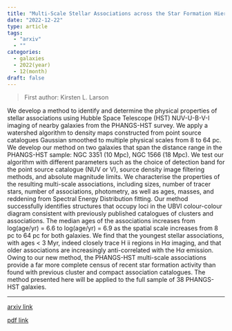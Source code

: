 ```yaml
---
title: "Multi-Scale Stellar Associations across the Star Formation Hierarchy in PHANGS-HST Nearby Galaxies: Methodology and Properties"
date: "2022-12-22"
type: article
tags:
  - "arxiv"
  - ""
categories:
  - galaxies
  - 2022(year)
  - 12(month)
draft: false
---
```


> First author: Kirsten L. Larson

 We develop a method to identify and determine the physical properties of
stellar associations using Hubble Space Telescope (HST) NUV-U-B-V-I imaging of
nearby galaxies from the PHANGS-HST survey. We apply a watershed algorithm to
density maps constructed from point source catalogues Gaussian smoothed to
multiple physical scales from 8 to 64 pc. We develop our method on two galaxies
that span the distance range in the PHANGS-HST sample: NGC 3351 (10 Mpc), NGC
1566 (18 Mpc). We test our algorithm with different parameters such as the
choice of detection band for the point source catalogue (NUV or V), source
density image filtering methods, and absolute magnitude limits. We characterise
the properties of the resulting multi-scale associations, including sizes,
number of tracer stars, number of associations, photometry, as well as ages,
masses, and reddening from Spectral Energy Distribution fitting. Our method
successfully identifies structures that occupy loci in the UBVI colour-colour
diagram consistent with previously published catalogues of clusters and
associations. The median ages of the associations increases from log(age/yr) =
6.6 to log(age/yr) = 6.9 as the spatial scale increases from 8 pc to 64 pc for
both galaxies. We find that the youngest stellar associations, with ages < 3
Myr, indeed closely trace H ii regions in H$\alpha$ imaging, and that older
associations are increasingly anti-correlated with the H$\alpha$ emission.
Owing to our new method, the PHANGS-HST multi-scale associations provide a far
more complete census of recent star formation activity than found with previous
cluster and compact association catalogues. The method presented here will be
applied to the full sample of 38 PHANGS-HST galaxies.

---
[arxiv link](http://arxiv.org/abs/2212.11425v1)

[pdf link](http://arxiv.org/pdf/2212.11425v1)